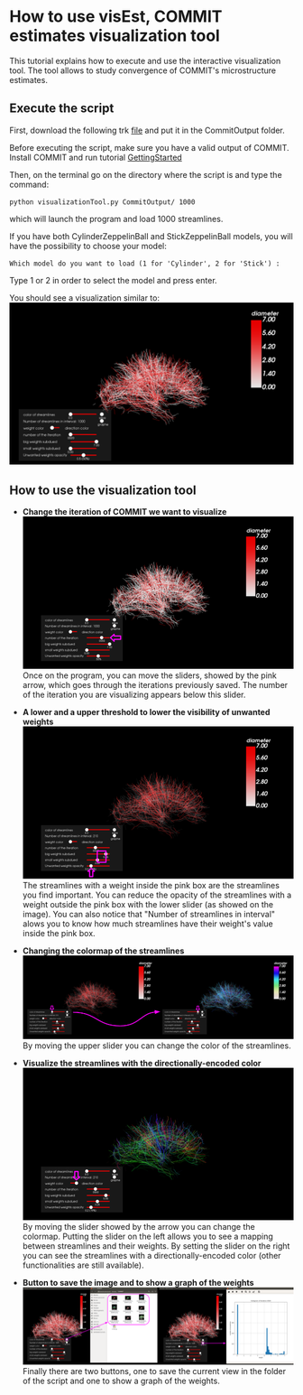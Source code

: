 # How to use visEst, COMMIT estimates visualization tool

This tutorial explains how to execute and use the interactive visualization tool. The tool allows to study convergence of COMMIT's microstructure estimates.

## Execute the script

First, download the following trk [file](https://drive.google.com/open?id=1N619GxgMxR7tdwu16NGTsHtz27_qZnj4) and put it in the CommitOutput folder.

Before executing the script, make sure you have a valid output of COMMIT. Install COMMIT and run tutorial [GettingStarted](https://github.com/daducci/COMMIT/tree/master/doc/tutorials/GettingStarted) 

Then, on the terminal go on the directory where the script is and type the command:

```
python visualizationTool.py CommitOutput/ 1000
```
which will launch the program and load 1000 streamlines.


If you have both CylinderZeppelinBall and StickZeppelinBall models, you will have the possibility to choose your model:


```
Which model do you want to load (1 for 'Cylinder', 2 for 'Stick') : 
```
Type 1 or 2 in order to select the model and press enter.

You should see a visualization similar to:
![launch](https://github.com/LorisPilotto/COMMIT/blob/pilotto_project/doc/tutorials/visualizationTool/launch.png)

## How to use the visualization tool

- **Change the iteration of COMMIT we want to visualize**
![iteration](https://github.com/LorisPilotto/COMMIT/blob/pilotto_project/doc/tutorials/visualizationTool/iteration.png)
Once on the program, you can move the sliders, showed by the pink arrow, which goes through the iterations previously saved. The number of the iteration you are visualizing appears below this slider.

- **A lower and a upper threshold to lower the visibility of unwanted weights**
![treshold](https://github.com/LorisPilotto/COMMIT/blob/pilotto_project/doc/tutorials/visualizationTool/treshold.png)
The streamlines with a weight inside the pink box are the streamlines you find important. You can reduce the opacity of the streamlines with a weight outside the pink box with the lower slider (as showed on the image).
You can also notice that "Number of streamlines in interval" alows you to know how much streamlines have their weight's value inside the pink box.

- **Changing the colormap of the streamlines**
![color](https://github.com/LorisPilotto/COMMIT/blob/pilotto_project/doc/tutorials/visualizationTool/color.png)
By moving the upper slider you can change the color of the streamlines.

- **Visualize the streamlines with the directionally-encoded color**
![direction](https://github.com/LorisPilotto/COMMIT/blob/pilotto_project/doc/tutorials/visualizationTool/direction.png)
By moving the slider showed by the arrow you can change the colormap. Putting the slider on the left allows you to see a mapping between streamlines and their weights. By setting the slider on the right you can see the streamlines with a directionally-encoded color (other functionalities are still available).

- **Button to save the image and to show a graph of the weights**
![butons](https://github.com/LorisPilotto/COMMIT/blob/pilotto_project/doc/tutorials/visualizationTool/butons.png)
Finally there are two buttons, one to save the current view in the folder of the script and one to show a graph of the weights.
